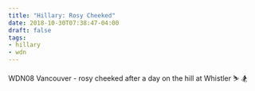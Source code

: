 ```yaml
---
title: "Hillary: Rosy Cheeked"
date: 2018-10-30T07:38:47-04:00
draft: false
tags:
- hillary
- wdn
---
```


WDN08 Vancouver - rosy cheeked after a day on the hill at Whistler :skier: :snowboarder:
